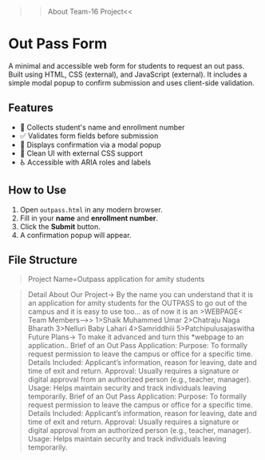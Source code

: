 >>About Team-16 Project<<
# Out Pass Form

A minimal and accessible web form for students to request an out pass. Built using HTML, CSS (external), and JavaScript (external). It includes a simple modal popup to confirm submission and uses client-side validation.

## Features

- 🧾 Collects student's name and enrollment number
- ✅ Validates form fields before submission
- 💬 Displays confirmation via a modal popup
- 🎨 Clean UI with external CSS support
- ♿️ Accessible with ARIA roles and labels

## How to Use

1. Open `outpass.html` in any modern browser.
2. Fill in your **name** and **enrollment number**.
3. Click the **Submit** button.
4. A confirmation popup will appear.

## File Structure

> Project Name=Outpass application for amity students

> Detail About Our Project-> 
                              By the name you can understand that it is an application for amity students for the OUTPASS to go out of the campus and it is easy to use too...
                              as of now it is an >WEBPAGE<
> Team Members-->>
                    1>Shaik Muhammed Umar
                    2>Chatraju Naga Bharath
                    3>Nelluri Baby Lahari
                    4>Samriddhiii
                    5>Patchipulusajaswitha
> Future Plans-> To make it advanced and turn this *webpage to an application..
 Brief of an Out Pass Application:
Purpose: To formally request permission to leave the campus or office for a specific time.
Details Included: Applicant’s information, reason for leaving, date and time of exit and return.
Approval: Usually requires a signature or digital approval from an authorized person (e.g., teacher, manager).
Usage: Helps maintain security and track individuals leaving temporarily.
 Brief of an Out Pass Application:
Purpose: To formally request permission to leave the campus or office for a specific time.
Details Included: Applicant’s information, reason for leaving, date and time of exit and return.
Approval: Usually requires a signature or digital approval from an authorized person (e.g., teacher, manager).
Usage: Helps maintain security and track individuals leaving temporarily.
                           
